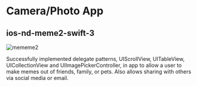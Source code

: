 # Camera/Photo App

## ios-nd-meme2-swift-3
![mememe2](https://cloud.githubusercontent.com/assets/12479502/26181334/402e9446-3b3d-11e7-819c-416c97adf717.png)

Successfully implemented delegate patterns, UIScrollView, UITableView, UICollectionView and UIImagePickerController, in app to allow a user to make memes out of friends, family, or pets. Also allows sharing with others via social media or email.
